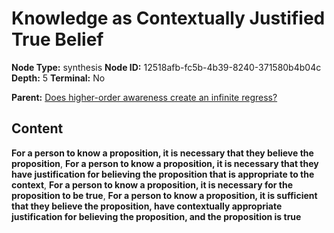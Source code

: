 # Knowledge as Contextually Justified True Belief

**Node Type:** synthesis
**Node ID:** 12518afb-fc5b-4b39-8240-371580b4b04c
**Depth:** 5
**Terminal:** No

**Parent:** [Does higher-order awareness create an infinite regress?](does-higher-order-awareness-create-an-infinite-regress-antithesis-6a7e758b-bce9-4c8b-9670-2c3fe2096dff.md)

## Content

**For a person to know a proposition, it is necessary that they believe the proposition**, **For a person to know a proposition, it is necessary that they have justification for believing the proposition that is appropriate to the context**, **For a person to know a proposition, it is necessary for the proposition to be true**, **For a person to know a proposition, it is sufficient that they believe the proposition, have contextually appropriate justification for believing the proposition, and the proposition is true**
